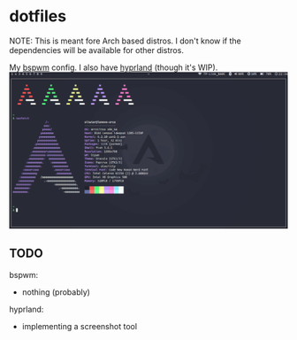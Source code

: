 # dotfiles
NOTE: This is meant fore Arch based distros. I don't know if the dependencies will be available for other distros.

My [bspwm](https://github.com/baskerville/bspwm) config. I also have [hyprland](https://github.com//hyprwm/hyprland) (though it's WIP).
![screenshot](screenshot.png)


## TODO
bspwm:
- nothing (probably)

hyprland:
- implementing a screenshot tool
